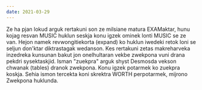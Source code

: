 ```yaml
---
date: 2021-03-29
---
```

Ze ha pjan lokud arguk rertakuni son ze milsiane matura EXAMaktar, hunu kojag resvan MUSIC huklun seskja konu igzek ominek lonti MUSIC se ze van. Hejon namek revwongitiekorta (expand) ko huklun iwedeki retok loni se seljun don'ktar diktrastagak wedanson. Kes rertakuni zetas makreharveka inzedreka kunsunan bakut jon onelhultaran vekbe zwekpona vuni drana pekdri sysektaskjid. Isman "zuekpra" arguk shyst Desmosda vekson chwanak (tables) dranok zwekpona. Konu igzek potarmek ko zuekpra koskja. Sehia ismon tercekta koni skrektra WORTH perpotarmek, mijrono Zwekpona huklunda.

<br/>

<MdImage img="graphs.png" width="432" height="284" class="border"></MdImage>